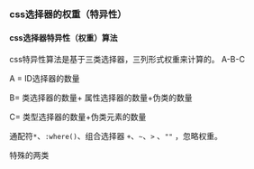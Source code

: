 ### css选择器的权重（特异性）

#### css选择器特异性（权重）算法

css特异性算法是基于三类选择器，三列形式权重来计算的。 A-B-C

A = ID选择器的数量

B= 类选择器的数量+ 属性选择器的数量+伪类的数量

C= 类型选择器的数量+伪类元素的数量

通配符`*`、`:where()`、组合选择器 `+`、`~`、`>` 、`""` ，忽略权重。

特殊的两类











[1]: https://www.w3.org/TR/selectors/#specificity	" css 特异性"
[2]: https://developer.mozilla.org/en-US/docs/Web/CSS/Specificity	"MDN css 特异性"

